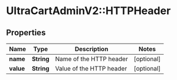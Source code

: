 # UltraCartAdminV2::HTTPHeader

## Properties
Name | Type | Description | Notes
------------ | ------------- | ------------- | -------------
**name** | **String** | Name of the HTTP header | [optional] 
**value** | **String** | Value of the HTTP header | [optional] 


